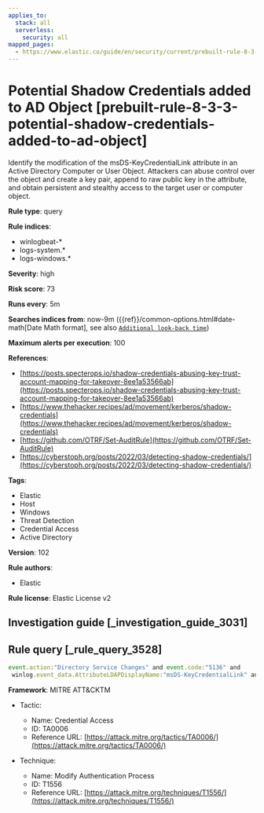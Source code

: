 ```yaml
---
applies_to:
  stack: all
  serverless:
    security: all
mapped_pages:
  - https://www.elastic.co/guide/en/security/current/prebuilt-rule-8-3-3-potential-shadow-credentials-added-to-ad-object.html
---
```


# Potential Shadow Credentials added to AD Object [prebuilt-rule-8-3-3-potential-shadow-credentials-added-to-ad-object]

Identify the modification of the msDS-KeyCredentialLink attribute in an Active Directory Computer or User Object. Attackers can abuse control over the object and create a key pair, append to raw public key in the attribute, and obtain persistent and stealthy access to the target user or computer object.

**Rule type**: query

**Rule indices**:

* winlogbeat-*
* logs-system.*
* logs-windows.*

**Severity**: high

**Risk score**: 73

**Runs every**: 5m

**Searches indices from**: now-9m ({{ref}}/common-options.html#date-math[Date Math format], see also [`Additional look-back time`](docs-content://solutions/security/detect-and-alert/create-detection-rule.md#rule-schedule))

**Maximum alerts per execution**: 100

**References**:

* [https://posts.specterops.io/shadow-credentials-abusing-key-trust-account-mapping-for-takeover-8ee1a53566ab](https://posts.specterops.io/shadow-credentials-abusing-key-trust-account-mapping-for-takeover-8ee1a53566ab)
* [https://www.thehacker.recipes/ad/movement/kerberos/shadow-credentials](https://www.thehacker.recipes/ad/movement/kerberos/shadow-credentials)
* [https://github.com/OTRF/Set-AuditRule](https://github.com/OTRF/Set-AuditRule)
* [https://cyberstoph.org/posts/2022/03/detecting-shadow-credentials/](https://cyberstoph.org/posts/2022/03/detecting-shadow-credentials/)

**Tags**:

* Elastic
* Host
* Windows
* Threat Detection
* Credential Access
* Active Directory

**Version**: 102

**Rule authors**:

* Elastic

**Rule license**: Elastic License v2

## Investigation guide [_investigation_guide_3031]



## Rule query [_rule_query_3528]

```js
event.action:"Directory Service Changes" and event.code:"5136" and
 winlog.event_data.AttributeLDAPDisplayName:"msDS-KeyCredentialLink" and winlog.event_data.AttributeValue :B\:828*
```

**Framework**: MITRE ATT&CKTM

* Tactic:

    * Name: Credential Access
    * ID: TA0006
    * Reference URL: [https://attack.mitre.org/tactics/TA0006/](https://attack.mitre.org/tactics/TA0006/)

* Technique:

    * Name: Modify Authentication Process
    * ID: T1556
    * Reference URL: [https://attack.mitre.org/techniques/T1556/](https://attack.mitre.org/techniques/T1556/)



